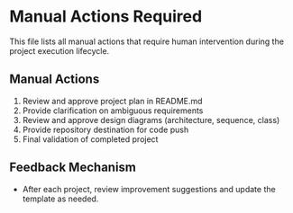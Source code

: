 # Manual Actions Required

This file lists all manual actions that require human intervention during the project execution lifecycle.

## Manual Actions
1. Review and approve project plan in README.md
2. Provide clarification on ambiguous requirements
3. Review and approve design diagrams (architecture, sequence, class)
4. Provide repository destination for code push
5. Final validation of completed project

## Feedback Mechanism
- After each project, review improvement suggestions and update the template as needed.
